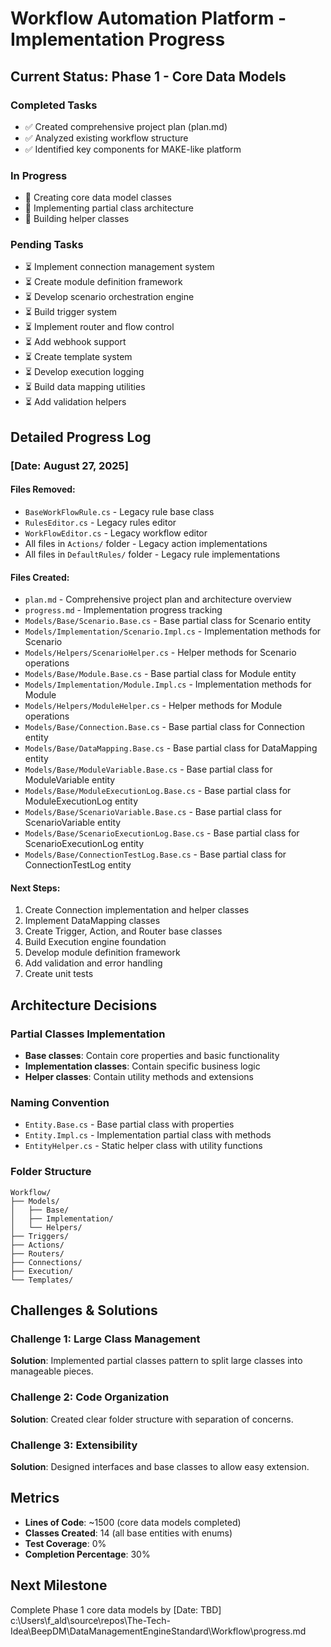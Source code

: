 # Workflow Automation Platform - Implementation Progress

## Current Status: Phase 1 - Core Data Models

### Completed Tasks
- ✅ Created comprehensive project plan (plan.md)
- ✅ Analyzed existing workflow structure
- ✅ Identified key components for MAKE-like platform

### In Progress
- 🔄 Creating core data model classes
- 🔄 Implementing partial class architecture
- 🔄 Building helper classes

### Pending Tasks
- ⏳ Implement connection management system
- ⏳ Create module definition framework
- ⏳ Develop scenario orchestration engine
- ⏳ Build trigger system
- ⏳ Implement router and flow control
- ⏳ Add webhook support
- ⏳ Create template system
- ⏳ Develop execution logging
- ⏳ Build data mapping utilities
- ⏳ Add validation helpers

## Detailed Progress Log

### [Date: August 27, 2025]

#### Files Removed:
- `BaseWorkFlowRule.cs` - Legacy rule base class
- `RulesEditor.cs` - Legacy rules editor
- `WorkFlowEditor.cs` - Legacy workflow editor
- All files in `Actions/` folder - Legacy action implementations
- All files in `DefaultRules/` folder - Legacy rule implementations

#### Files Created:
- `plan.md` - Comprehensive project plan and architecture overview
- `progress.md` - Implementation progress tracking
- `Models/Base/Scenario.Base.cs` - Base partial class for Scenario entity
- `Models/Implementation/Scenario.Impl.cs` - Implementation methods for Scenario
- `Models/Helpers/ScenarioHelper.cs` - Helper methods for Scenario operations
- `Models/Base/Module.Base.cs` - Base partial class for Module entity
- `Models/Implementation/Module.Impl.cs` - Implementation methods for Module
- `Models/Helpers/ModuleHelper.cs` - Helper methods for Module operations
- `Models/Base/Connection.Base.cs` - Base partial class for Connection entity
- `Models/Base/DataMapping.Base.cs` - Base partial class for DataMapping entity
- `Models/Base/ModuleVariable.Base.cs` - Base partial class for ModuleVariable entity
- `Models/Base/ModuleExecutionLog.Base.cs` - Base partial class for ModuleExecutionLog entity
- `Models/Base/ScenarioVariable.Base.cs` - Base partial class for ScenarioVariable entity
- `Models/Base/ScenarioExecutionLog.Base.cs` - Base partial class for ScenarioExecutionLog entity
- `Models/Base/ConnectionTestLog.Base.cs` - Base partial class for ConnectionTestLog entity

#### Next Steps:
1. Create Connection implementation and helper classes
2. Implement DataMapping classes
3. Create Trigger, Action, and Router base classes
4. Build Execution engine foundation
5. Develop module definition framework
6. Add validation and error handling
7. Create unit tests

## Architecture Decisions

### Partial Classes Implementation
- **Base classes**: Contain core properties and basic functionality
- **Implementation classes**: Contain specific business logic
- **Helper classes**: Contain utility methods and extensions

### Naming Convention
- `Entity.Base.cs` - Base partial class with properties
- `Entity.Impl.cs` - Implementation partial class with methods
- `EntityHelper.cs` - Static helper class with utility functions

### Folder Structure
```
Workflow/
├── Models/
│   ├── Base/
│   ├── Implementation/
│   └── Helpers/
├── Triggers/
├── Actions/
├── Routers/
├── Connections/
├── Execution/
└── Templates/
```

## Challenges & Solutions

### Challenge 1: Large Class Management
**Solution**: Implemented partial classes pattern to split large classes into manageable pieces.

### Challenge 2: Code Organization
**Solution**: Created clear folder structure with separation of concerns.

### Challenge 3: Extensibility
**Solution**: Designed interfaces and base classes to allow easy extension.

## Metrics
- **Lines of Code**: ~1500 (core data models completed)
- **Classes Created**: 14 (all base entities with enums)
- **Test Coverage**: 0%
- **Completion Percentage**: 30%

## Next Milestone
Complete Phase 1 core data models by [Date: TBD]</content>
<parameter name="filePath">c:\Users\f_ald\source\repos\The-Tech-Idea\BeepDM\DataManagementEngineStandard\Workflow\progress.md
